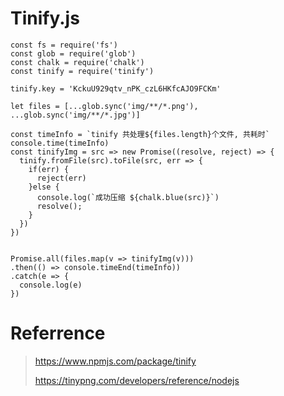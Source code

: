 # Tinify.js

```
const fs = require('fs')
const glob = require('glob')
const chalk = require('chalk')
const tinify = require('tinify')

tinify.key = 'KckuU929qtv_nPK_czL6HKfcAJO9FCKm'

let files = [...glob.sync('img/**/*.png'), ...glob.sync('img/**/*.jpg')]

const timeInfo = `tinify 共处理${files.length}个文件, 共耗时`
console.time(timeInfo)
const tinifyImg = src => new Promise((resolve, reject) => {
  tinify.fromFile(src).toFile(src, err => {
    if(err) {
      reject(err)
    }else {
      console.log(`成功压缩 ${chalk.blue(src)}`)
      resolve();
    }
  })
})


Promise.all(files.map(v => tinifyImg(v)))
.then(() => console.timeEnd(timeInfo))
.catch(e => {
  console.log(e)
})
```

# Referrence

> https://www.npmjs.com/package/tinify
>
> https://tinypng.com/developers/reference/nodejs
